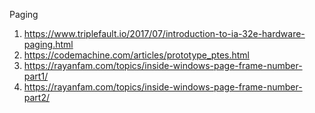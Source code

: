 Paging

1. https://www.triplefault.io/2017/07/introduction-to-ia-32e-hardware-paging.html
2. https://codemachine.com/articles/prototype_ptes.html
3. https://rayanfam.com/topics/inside-windows-page-frame-number-part1/
4. https://rayanfam.com/topics/inside-windows-page-frame-number-part2/